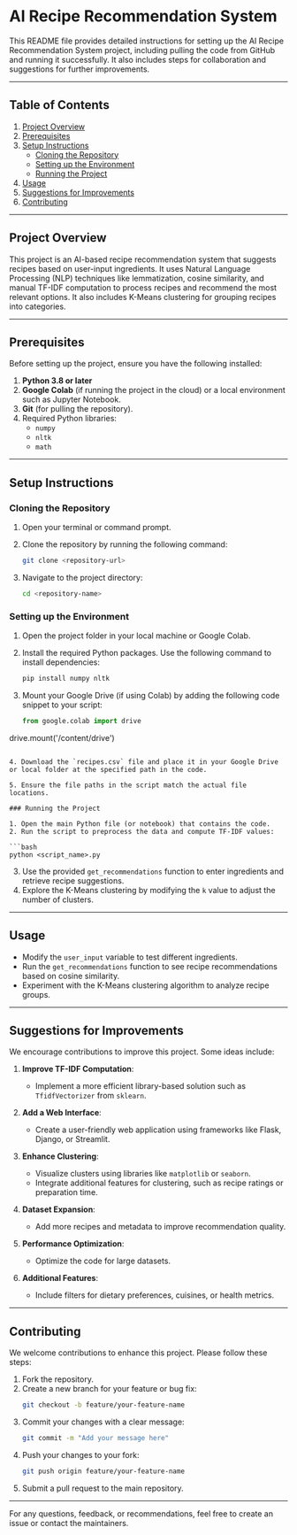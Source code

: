 # AI Recipe Recommendation System

This README file provides detailed instructions for setting up the AI Recipe Recommendation System project, including pulling the code from GitHub and running it successfully. It also includes steps for collaboration and suggestions for further improvements.

---

## Table of Contents
1. [Project Overview](#project-overview)
2. [Prerequisites](#prerequisites)
3. [Setup Instructions](#setup-instructions)
    - [Cloning the Repository](#cloning-the-repository)
    - [Setting up the Environment](#setting-up-the-environment)
    - [Running the Project](#running-the-project)
4. [Usage](#usage)
5. [Suggestions for Improvements](#suggestions-for-improvements)
6. [Contributing](#contributing)

---

## Project Overview

This project is an AI-based recipe recommendation system that suggests recipes based on user-input ingredients. It uses Natural Language Processing (NLP) techniques like lemmatization, cosine similarity, and manual TF-IDF computation to process recipes and recommend the most relevant options. It also includes K-Means clustering for grouping recipes into categories.

---

## Prerequisites

Before setting up the project, ensure you have the following installed:

1. **Python 3.8 or later**
2. **Google Colab** (if running the project in the cloud) or a local environment such as Jupyter Notebook.
3. **Git** (for pulling the repository).
4. Required Python libraries:
   - `numpy`
   - `nltk`
   - `math`

---

## Setup Instructions

### Cloning the Repository

1. Open your terminal or command prompt.
2. Clone the repository by running the following command:

   ```bash
   git clone <repository-url>
   ```

3. Navigate to the project directory:

   ```bash
   cd <repository-name>
   ```

### Setting up the Environment

1. Open the project folder in your local machine or Google Colab.

2. Install the required Python packages. Use the following command to install dependencies:

   ```bash
   pip install numpy nltk
   ```

3. Mount your Google Drive (if using Colab) by adding the following code snippet to your script:

   ```python
   from google.colab import drive
drive.mount('/content/drive')
   ```

4. Download the `recipes.csv` file and place it in your Google Drive or local folder at the specified path in the code.

5. Ensure the file paths in the script match the actual file locations.

### Running the Project

1. Open the main Python file (or notebook) that contains the code.
2. Run the script to preprocess the data and compute TF-IDF values:

   ```bash
   python <script_name>.py
   ```

3. Use the provided `get_recommendations` function to enter ingredients and retrieve recipe suggestions.
4. Explore the K-Means clustering by modifying the `k` value to adjust the number of clusters.

---

## Usage

- Modify the `user_input` variable to test different ingredients.
- Run the `get_recommendations` function to see recipe recommendations based on cosine similarity.
- Experiment with the K-Means clustering algorithm to analyze recipe groups.

---

## Suggestions for Improvements

We encourage contributions to improve this project. Some ideas include:

1. **Improve TF-IDF Computation**:
   - Implement a more efficient library-based solution such as `TfidfVectorizer` from `sklearn`.

2. **Add a Web Interface**:
   - Create a user-friendly web application using frameworks like Flask, Django, or Streamlit.

3. **Enhance Clustering**:
   - Visualize clusters using libraries like `matplotlib` or `seaborn`.
   - Integrate additional features for clustering, such as recipe ratings or preparation time.

4. **Dataset Expansion**:
   - Add more recipes and metadata to improve recommendation quality.

5. **Performance Optimization**:
   - Optimize the code for large datasets.

6. **Additional Features**:
   - Include filters for dietary preferences, cuisines, or health metrics.

---

## Contributing

We welcome contributions to enhance this project. Please follow these steps:

1. Fork the repository.
2. Create a new branch for your feature or bug fix:
   ```bash
   git checkout -b feature/your-feature-name
   ```
3. Commit your changes with a clear message:
   ```bash
   git commit -m "Add your message here"
   ```
4. Push your changes to your fork:
   ```bash
   git push origin feature/your-feature-name
   ```
5. Submit a pull request to the main repository.

---

For any questions, feedback, or recommendations, feel free to create an issue or contact the maintainers.

